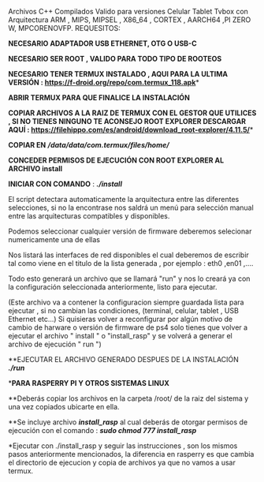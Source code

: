 Archivos C++ Compilados Valido para versiones Celular Tablet Tvbox con Arquitectura ARM , MIPS, MIPSEL , X86_64 , CORTEX , AARCH64 ,PI ZERO W, MPCORENOVFP.
REQUESITOS:

**NECESARIO ADAPTADOR USB ETHERNET, OTG O USB-C**

**NECESARIO SER ROOT , VALIDO PARA TODO TIPO DE ROOTEOS**


**NECESARIO TENER TERMUX INSTALADO , AQUI PARA LA ULTIMA VERSIÓN
: https://f-droid.org/repo/com.termux_118.apk***

**ABRIR TERMUX PARA QUE FINALICE LA INSTALACIÓN**


**COPIAR ARCHIVOS A LA RAIZ DE TERMUX CON EL GESTOR QUE UTILICES ,
SI NO TIENES NINGUNO TE ACONSEJO ROOT EXPLORER 
DESCARGAR AQUÍ :
https://filehippo.com/es/android/download_root-explorer/4.11.5/***

**COPIAR EN** ***/data/data/com.termux/files/home/***


**CONCEDER PERMISOS DE EJECUCIÓN CON ROOT EXPLORER AL ARCHIVO install**


**INICIAR CON COMANDO** : ***./install***


El script detectara automaticamente la arquitectura entre las diferentes selecciones, si no la encontrase nos saldrá un menú para selección manual
entre las arquitecturas compatibles y disponibles.


Podemos seleccionar cualquier versión de firmware deberemos selecionar numericamente una de ellas 


Nos listará las interfaces de red disponibles el cual deberemos de escribir tal como viene
en el titulo de la lista generada , por ejemplo : eth0 ,en01 ,....


Todo esto generará un archivo que se llamará "run" y nos lo creará ya con la configuración seleccionada anteriormente, listo para ejecutar.

(Este archivo va a contener la configuracion siempre guardada lista para ejecutar , si no cambian las condiciones, (terminal, celular, tablet , USB Ethernet etc...)
Si quisieras volver a reconfigurar por algún motivo de cambio de harware o versión de firmware de ps4 solo tienes que volver a ejecutar el archivo " install " o "install_rasp" 
y se volverá a generar el archivo de ejecución " run ")


**EJECUTAR EL ARCHIVO GENERADO DESPUES DE LA INSTALACIÓN  ***./run***


*****PARA RASPERRY PI Y OTROS SISTEMAS LINUX****


**Deberás copiar los archivos en la carpeta /root/ de la raiz del sistema y una vez copiados ubicarte en ella.


**Se incluye archivo ***install_rasp*** al cual deberás de otorgar permisos de ejecución con el comando : ***sudo chmod 777 install_rasp*** 


*Ejecutar con ./install_rasp y seguir las instrucciones , son los mismos pasos anteriormente mencionados, la diferencia en rasperry es que cambia el directorio
de ejecucion y copia de archivos ya que no vamos a usar termux.




